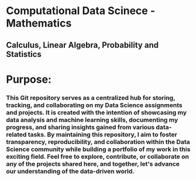 # Computational Data Scinece - Mathematics
  ## Calculus, Linear Algebra, Probability and Statistics 
# Purpose:
### This Git repository serves as a centralized hub for storing, tracking, and collaborating on my Data Science assignments and projects. It is created with the intention of showcasing my data analysis and machine learning skills, documenting my progress, and sharing insights gained from various data-related tasks. By maintaining this repository, I aim to foster transparency, reproducibility, and collaboration within the Data Science community while building a portfolio of my work in this exciting field. Feel free to explore, contribute, or collaborate on any of the projects shared here, and together, let's advance our understanding of the data-driven world.
